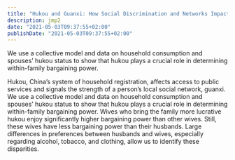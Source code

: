 ```yaml
---
title: "Hukou and Guanxi: How Social Discrimination and Networks Impact Intrahousehold Allocations in China (with Kevin Lang)"
description: jmp2
date: "2021-05-03T09:37:55+02:00"
publishDate: "2021-05-03T09:37:55+02:00"
---
```


We use a collective model and data on household consumption and spouses’ hukou status to show that hukou plays a crucial role in determining within-family bargaining power.

<!--more-->

Hukou, China’s system of household registration, affects access to public services and signals the strength of a person’s local social network, guanxi. We use a collective model and data on household consumption and spouses’ hukou status to show that hukou plays a crucial role in determining within-family bargaining power. Wives who bring the family more lucrative hukou enjoy significantly higher bargaining power than other wives. Still, these wives have less bargaining power than their husbands. Large differences in preferences between husbands and wives, especially regarding alcohol, tobacco, and clothing, allow us to identify these disparities.

